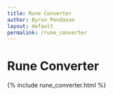 ```yaml
---
title: Rune Converter
author: Byron Pendason
layout: default
permalink: /rune_converter
---
```


# Rune Converter

{% include rune_converter.html %}
